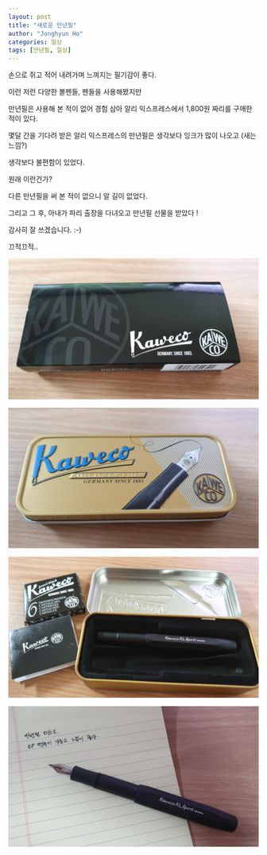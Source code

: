 ```yaml
---
layout: post
title: "새로운 만년필"
author: "Jonghyun Ho"
categories: 일상
tags: [만년필, 일상]
---
```


손으로 쥐고 적어 내려가며 느껴지는 필기감이 좋다.

이런 저런 다양한 볼펜들, 펜들을 사용해봤지만

만년필은 사용해 본 적이 없어 경험 삼아 알리 익스프레스에서 1,800원 짜리를 구매한 적이 있다.

몇달 간을 기다려 받은 알리 익스프레스의 만년필은 생각보다 잉크가 많이 나오고 (새는 느낌?)

생각보다 불편함이 있었다.

원래 이런건가?

다른 만년필을 써 본 적이 없으니 알 길이 없었다.

그리고 그 후, 아내가 파리 출장을 다녀오고 만년필 선물을 받았다 !

감사히 잘 쓰겠습니다. :-)

끄적끄적..

![my_foundtain_pen_1](/assets/img/posts/my_foundtain_pen_1.jpg)

![my_foundtain_pen_2](/assets/img/posts/my_foundtain_pen_2.jpg)

![my_foundtain_pen_3](/assets/img/posts/my_foundtain_pen_3.jpg)

![my_foundtain_pen_4](/assets/img/posts/my_foundtain_pen_4.jpg)
